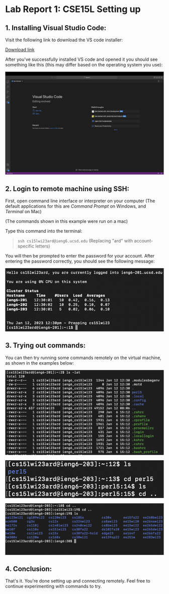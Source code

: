 
# Lab Report 1: CSE15L Setting up 

## 1. **Installing Visual Studio Code**: ##

Visit the following link to download the VS code installer:

[Download link](https://code.visualstudio.com/download)



After you've successfully installed VS code and opened it you should see something like this (this may differ based on the operating system you use):

![Image](VSCode.png)

## 2. **Login to remote machine using SSH**: ##

First, open command line interface or interpreter on your computer (The default applications for this are *Command Prompt* on Windows, and *Terminal* on Mac)


(The commands shown in this example were run on a mac)

Type this command into the terminal: 
> `ssh cs15lwi23ard@ieng6.ucsd.edu` (Replacing "ard" with account-specific letters)

You will then be prompted to enter the password for your account. After entering the password correctly, you should see the following message:

![Image](SSH.png)

## 3. **Trying out commands**: ##

You can then try running some commands remotely on the virtual machine, as shown in the examples below:

![Image](Command1.png)

![Image](CommandOther.png)

![Image](CommandOther2nd.png)

## 4. **Conclusion**: ##

That's it. You're done setting up and connecting remotely. Feel free to continue experimenting with commands to try.
